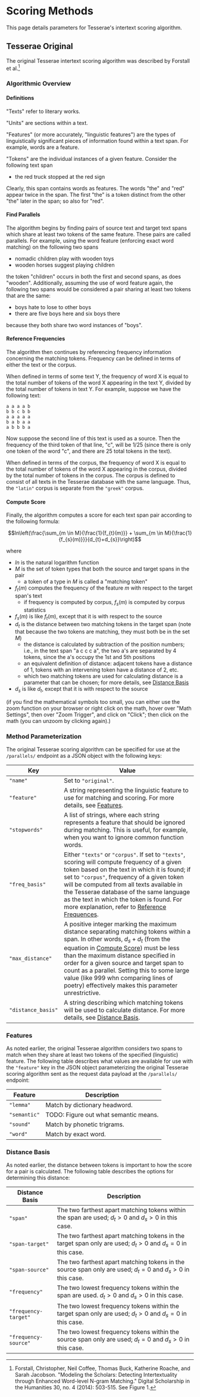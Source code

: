 # Scoring Methods

This page details parameters for Tesserae's intertext scoring algorithm.

## Tesserae Original

The original Tesserae intertext scoring algorithm was described by Forstall et al.[^1]

[^1]: Forstall, Christopher, Neil Coffee, Thomas Buck, Katherine Roache, and Sarah Jacobson. "Modeling the Scholars: Detecting Intertextuality through Enhanced Word-level N-gram Matching." Digital Scholarship in the Humanities 30, no. 4 (2014): 503-515.  See Figure 1.

### Algorithmic Overview

#### Definitions

"Texts" refer to literary works.

"Units" are sections within a text.

"Features" (or more accurately, "linguistic features") are the types of linguistically significant pieces of information found within a text span.  For example, words are a feature.

"Tokens" are the individual instances of a given feature.  Consider the following text span

  * the red truck stopped at the red sign

Clearly, this span contains words as features.  The words "the" and "red" appear twice in the span.  The first "the" is a token distinct from the other "the" later in the span; so also for "red".

#### Find Parallels

The algorithm begins by finding pairs of source text and target text spans which share at least two tokens of the same feature.  These pairs are called parallels.  For example, using the word feature (enforcing exact word matching) on the following two spans

  * nomadic children play with wooden toys
  * wooden horses suggest playing children

the token "children" occurs in both the first and second spans, as does "wooden".  Additionally, assuming the use of word feature again, the following two spans would be considered a pair sharing at least two tokens that are the same:

  * boys hate to lose to other boys
  * there are five boys here and six boys there

because they both share two word instances of "boys".

#### Reference Frequencies

The algorithm then continues by referencing frequency information concerning the matching tokens.  Frequency can be defined in terms of either the text or the corpus.

When defined in terms of some text Y, the frequency of word X is equal to the total number of tokens of the word X appearing in the text Y, divided by the total number of tokens in text Y.  For example, suppose we have the following text:

```
a a a a b
b b c b b
a a a a a
b a b a a
a b b b a
```

Now suppose the second line of this text is used as a source.  Then the frequency of the third token of that line, "c", will be 1/25 (since there is only one token of the word "c", and there are 25 total tokens in the text).

When defined in terms of the corpus, the frequency of word X is equal to the total number of tokens of the word X appearing in the corpus, divided by the total number of tokens in the corpus.  The corpus is defined to consist of all texts in the Tesserae database with the same language.  Thus, the `"latin"` corpus is separate from the `"greek"` corpus.

#### Compute Score

Finally, the algorithm computes a score for each text span pair according to the following formula:

$$ln\left(\frac{\sum_{m \in M}{\frac{1}{f_{t}(m)}} + \sum_{m \in M}{\frac{1}{f_{s}(m)}}}{d_{t}+d_{s}}\right)$$

where

  * $ln$ is the natural logarithm function
  * $M$ is the set of token types that both the source and target spans in the pair
    * a token of a type in $M$ is called a "matching token"
  * $f_t(m)$ computes the frequency of the feature $m$ with respect to the target span's text
    * if frequency is computed by corpus, $f_s(m)$ is computed by corpus statistics
  * $f_s(m)$ is like $f_t(m)$, except that it is with respect to the source
  * $d_t$ is the distance between two matching tokens in the target span (note that because the two tokens are matching, they must both be in the set $M$)
    * the distance is calculated by subtraction of the position numbers; i.e., in the text span "a c c c a", the two a's are separated by 4 tokens, since the a's occupy the 1st and 5th positions
    * an equivalent definition of distance:  adjacent tokens have a distance of 1, tokens with an intervening token have a distance of 2, etc.
    * which two matching tokens are used for calculating distance is a parameter that can be chosen; for more details, see [Distance Basis](#distance-basis)
  * $d_s$ is like $d_t$, except that it is with respect to the source

(if you find the mathematical symbols too small, you can either use the zoom function on your browser or right click on the math, hover over "Math Settings", then over "Zoom Trigger", and click on "Click"; then click on the math (you can unzoom by clicking again).)

### Method Parameterization

The original Tesserae scoring algorithm can be specified for use at the `/parallels/` endpoint as a JSON object with the following keys:

|Key|Value|
|---|---|
|`"name"`|Set to `"original"`.|
|`"feature"`|A string representing the linguistic feature to use for matching and scoring.  For more details, see [Features](#features).|
|`"stopwords"`|A list of strings, where each string represents a feature that should be ignored during matching.  This is useful, for example, when you want to ignore common function words.|
|`"freq_basis"`|Either `"texts"` or `"corpus"`.  If set to `"texts"`, scoring will compute frequency of a given token based on the text in which it is found; if set to `"corpus"`, frequency of a given token will be computed from all texts available in the Tesserae database of the same language as the text in which the token is found.  For more explanation, refer to [Reference Frequences](#reference-frequencies).|
|`"max_distance"`|A positive integer marking the maximum distance separating matching tokens within a span.  In other words, $d_s + d_t$ (from the equation in [Compute Score](#compute-score)) must be less than the maximum distance specified in order for a given source and target span to count as a parallel.  Setting this to some large value (like 999 whn comparing lines of poetry) effectively makes this parameter unrestrictive.|
|`"distance_basis"`|A string describing which matching tokens will be used to calculate distance.  For more details, see [Distance Basis](#distance-basis).|

### Features

As noted earlier, the original Tesserae algorithm considers two spans to match when they share at least two tokens of the specified (linguistic) feature.  The following table describes what values are available for use with the `"feature"` key in the JSON object parameterizing the original Tesserae scoring algorithm sent as the request data payload at the `/parallels/` endpoint:

|Feature|Description|
|---|---|
|`"lemma"`|Match by dictionary headword.|
|`"semantic"`|TODO:  Figure out what semantic means.|
|`"sound"`|Match by phonetic trigrams.|
|`"word"`|Match by exact word.|

### Distance Basis

As noted earlier, the distance between tokens is important to how the score for a pair is calculated.  The following table describes the options for determining this distance:

|Distance Basis|Description|
|---|---|
|`"span"`|The two farthest apart matching tokens within the span are used; $d_t>0$ and $d_s>0$ in this case.|
|`"span-target"`|The two farthest apart matching tokens in the target span only are used; $d_t>0$ and $d_s=0$ in this case.|
|`"span-source"`|The two farthest apart matching tokens in the source span only are used; $d_t=0$ and $d_s>0$ in this case.|
|`"frequency"`|The two lowest frequency tokens within the span are used. $d_t>0$ and $d_s>0$ in this case.|
|`"frequency-target"`|The two lowest frequency tokens within the target span only are used; $d_t>0$ and $d_s=0$ in this case.|
|`"frequency-source"`|The two lowest frequency tokens within the source span only are used; $d_t=0$ and $d_s>0$ in this case.|

